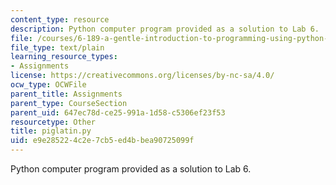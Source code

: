 ```yaml
---
content_type: resource
description: Python computer program provided as a solution to Lab 6.
file: /courses/6-189-a-gentle-introduction-to-programming-using-python-january-iap-2008/e9e285224c2e7cb5ed4bbea90725099f_piglatin.py
file_type: text/plain
learning_resource_types:
- Assignments
license: https://creativecommons.org/licenses/by-nc-sa/4.0/
ocw_type: OCWFile
parent_title: Assignments
parent_type: CourseSection
parent_uid: 647ec78d-ce25-991a-1d58-c5306ef23f53
resourcetype: Other
title: piglatin.py
uid: e9e28522-4c2e-7cb5-ed4b-bea90725099f
---
```

Python computer program provided as a solution to Lab 6.